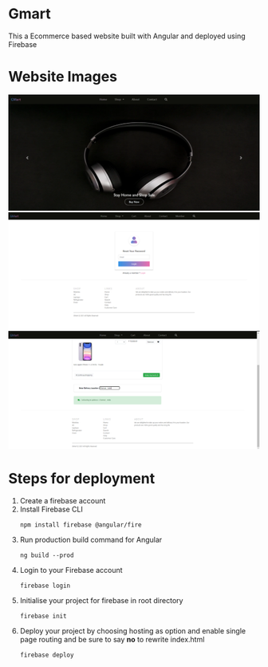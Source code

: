 # Gmart
This a Ecommerce based website built with Angular and deployed using Firebase

# Website Images
![Homepage](images/1.png)
![Logging Page](images/13.png)
![Cart Page](images/9.png)


# Steps for deployment
  1. Create a firebase account
  2. Install Firebase CLI 
     ```
     npm install firebase @angular/fire
     ```
  3. Run production build command for Angular
     ```
     ng build --prod
     ```
  4. Login to your Firebase account 
     ```
     firebase login
     ```
  5. Initialise your project for firebase in root directory
     ```
     firebase init
     ```
  6. Deploy your project by choosing hosting as option and enable single page routing and be sure to say **no** to rewrite index.html
     ```  
     firebase deploy
     ```
